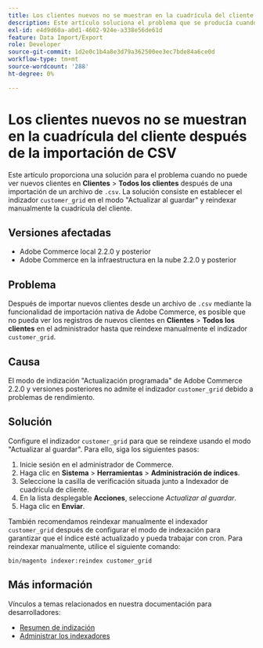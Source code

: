 ```yaml
---
title: Los clientes nuevos no se muestran en la cuadrícula del cliente después de la importación de CSV
description: Este artículo soluciona el problema que se producía cuando no se podían ver nuevos clientes en **Clientes** &gt; **Todos los clientes** tras una importación desde un archivo ".csv". La solución es establecer el indexador customer_grid en el modo "Actualizar al guardar" y reindexar manualmente la cuadrícula del cliente.
exl-id: e4d9d60a-a0d1-4602-924e-a338e56de61d
feature: Data Import/Export
role: Developer
source-git-commit: 1d2e0c1b4a8e3d79a362500ee3ec7bde84a6ce0d
workflow-type: tm+mt
source-wordcount: '288'
ht-degree: 0%

---
```


# Los clientes nuevos no se muestran en la cuadrícula del cliente después de la importación de CSV

Este artículo proporciona una solución para el problema cuando no puede ver nuevos clientes en **Clientes** > **Todos los clientes** después de una importación de un archivo de `.csv`. La solución consiste en establecer el indizador `customer_grid` en el modo &quot;Actualizar al guardar&quot; y reindexar manualmente la cuadrícula del cliente.

## Versiones afectadas

* Adobe Commerce local 2.2.0 y posterior
* Adobe Commerce en la infraestructura en la nube 2.2.0 y posterior

## Problema

Después de importar nuevos clientes desde un archivo de `.csv` mediante la funcionalidad de importación nativa de Adobe Commerce, es posible que no pueda ver los registros de nuevos clientes en **Clientes** > **Todos los clientes** en el administrador hasta que reindexe manualmente el indizador `customer_grid`.

## Causa

El modo de indización &quot;Actualización programada&quot; de Adobe Commerce 2.2.0 y versiones posteriores no admite el indizador `customer_grid` debido a problemas de rendimiento.

## Solución

Configure el indizador `customer_grid` para que se reindexe usando el modo &quot;Actualizar al guardar&quot;. Para ello, siga los siguientes pasos:

1. Inicie sesión en el administrador de Commerce.
1. Haga clic en **Sistema** > **Herramientas** > **Administración de índices**.
1. Seleccione la casilla de verificación situada junto a Indexador de cuadrícula de cliente.
1. En la lista desplegable **Acciones**, seleccione *Actualizar al guardar*.
1. Haga clic en **Enviar**.

También recomendamos reindexar manualmente el indexador `customer_grid` después de configurar el modo de indexación para garantizar que el índice esté actualizado y pueda trabajar con cron. Para reindexar manualmente, utilice el siguiente comando:

`bin/magento indexer:reindex customer_grid`

## Más información

Vínculos a temas relacionados en nuestra documentación para desarrolladores:

* [Resumen de indización](https://devdocs.magento.com/guides/v2.3/extension-dev-guide/indexing.html)
* [Administrar los indexadores](https://devdocs.magento.com/guides/v2.3/config-guide/cli/config-cli-subcommands-index.html)
